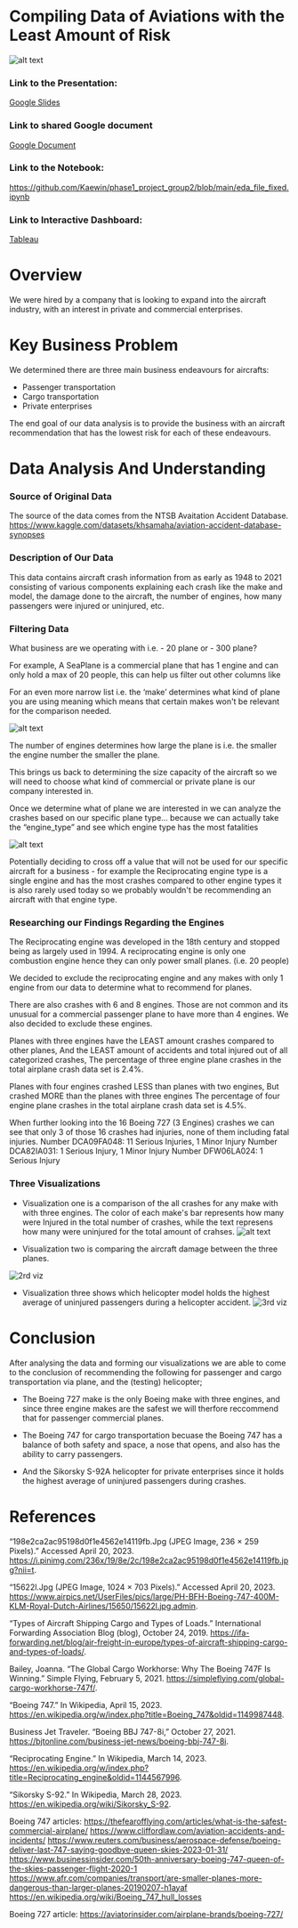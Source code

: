 # Compiling Data of Aviations with the Least Amount of Risk 
![alt text](https://www.airpics.net/UserFiles/pics/large/PH-BFH-Boeing-747-400M-KLM-Royal-Dutch-Airlines/15650/15622l.jpg)

### Link to the Presentation:
[Google Slides](https://docs.google.com/presentation/d/1enJwfd8tEOVktCor2oLFIEsfJo3zUZKYbw-Betb_ivA/edit?usp=sharing)

### Link to shared Google document
[Google Document](https://docs.google.com/document/d/1E14m0Rzj6lvLjL-SPDnxHwR3FHaAxe7cRZ2fNWmaQ-M/edit)

### Link to the Notebook:
https://github.com/Kaewin/phase1_project_group2/blob/main/eda_file_fixed.ipynb

### Link to Interactive Dashboard:
[Tableau](https://public.tableau.com/app/profile/jonnie.brown/viz/LowRiskAviation/LowRiskAviation#1)

# Overview

We were hired by a company that is looking to expand into the aircraft industry, with an interest in private and commercial enterprises. 


# Key Business Problem

We determined there are three main business endeavours for aircrafts:
* Passenger transportation
* Cargo transportation
* Private enterprises

The end goal of our data analysis is to provide the business with an aircraft recommendation that has the lowest risk for each of these endeavours.


# Data Analysis And Understanding


### Source of Original Data

The source of the data comes from the NTSB Avaitation Accident Database.
https://www.kaggle.com/datasets/khsamaha/aviation-accident-database-synopses


### Description of Our Data

This data contains aircraft crash information from as early as 1948 to 2021 consisting of various components explaining each crash like the make and model, the damage done to the aircraft, the number of engines, how many passengers were injured or uninjured, etc.


### Filtering Data

What business are we operating with i.e. - 20 plane or - 300 plane? 

For example, A SeaPlane is a commercial plane that has 1 engine and can only hold a max of 20 people, this can help us filter out other columns like 

For an even more narrow list i.e. the ‘make’ determines what kind of plane you are using meaning which means that certain makes won't be relevant for the comparison needed.

![alt text](https://github.com/Kaewin/phase1_project_group2/blob/main/Images/engnum.png)

The number of engines determines how large the plane is i.e. the smaller the engine number the smaller the plane.

This brings us back to determining the size capacity of the aircraft so we will need to choose what kind of commercial or private plane is our company interested in.

Once we determine what of plane we are interested in we can analyze the crashes based on our specific plane type… because we can actually take the “engine_type” and see which engine type has the most fatalities 

![alt text](https://github.com/Kaewin/phase1_project_group2/blob/main/Images/engtype.png)

Potentially deciding to cross off a value that will not be used for our specific aircraft for a business - for example the Reciprocating engine type is a single engine and has the most crashes compared to other engine types it is also rarely used today so we probably wouldn't be recommending an aircraft with that engine type.




### Researching our Findings Regarding the Engines

The Reciprocating engine was developed in the 18th century and stopped being as largely used in 1994. A reciprocating engine is only one combustion engine hence they can only power small planes. (i.e. 20 people)

We decided to exclude the reciprocating engine and any makes with only 1 engine from our data to determine what to recommend for planes. 

There are also crashes with 6 and 8 engines. Those are not common and its unusual for a commercial passenger plane to have more than 4 engines. We also decided to exclude these engines.

Planes with three engines have the LEAST amount crashes compared to other planes, 
And the LEAST amount of accidents and total injured out of all categorized crashes,
The percentage of three engine plane crashes in the total airplane crash data set is 2.4%.

Planes with four engines crashed LESS than planes with two engines,
But crashed MORE than the planes with three engines
The percentage of four engine plane crashes in the total airplane crash data set is 4.5%.

When further looking into the 16 Boeing 727 (3 Engines) crashes we can see that only 3 of those 16 crashes had injuries, none of them including fatal injuries.
Number DCA09FA048: 11 Serious Injuries, 1 Minor Injury
Number DCA82IA031: 1 Serious Injury, 1 Minor Injury
Number DFW06LA024: 1 Serious Injury


### Three Visualizations

- Visualization one is a comparison of the all crashes for any make with with three engines. The color of each make's bar represents how many were Injured in the total number of crashes, while the text represens how many were uninjured for the total amount of crahses.
![alt text](https://github.com/Kaewin/phase1_project_group2/blob/main/Images/alex_vis.png)

- Visualization two is comparing the aircraft damage between the three planes. 

![2rd viz](https://github.com/Kaewin/phase1_project_group2/blob/main/Images/kaelyn_vis.png)

- Visualization three shows which helicopter model holds the highest average of uninjured passengers during a helicopter accident.
![3rd viz](https://user-images.githubusercontent.com/116228715/233738129-9a0fc6e0-889a-4811-94b0-d1ec81cc2e40.png)


# Conclusion

After analysing the data and forming our visualizations we are able to come to the conclusion of recommending the following for passenger and cargo transportation via plane, and the (testing) helicopter;

- The Boeing 727 make is the only Boeing make with three engines, and since three engine makes are the safest we will therfore reccommend that for passenger commercial planes.

- The Boeing 747 for cargo transportation becuase the Boeing 747 has a balance of both safety and space, a nose that opens, and also has the ability to carry passengers.

- And the Sikorsky S-92A helicopter for private enterprises since it holds the highest average of uninjured passengers during crashes. 


# References

“198e2ca2ac95198d0f1e4562e14119fb.Jpg (JPEG Image, 236 × 259 Pixels).” Accessed April 20, 2023. https://i.pinimg.com/236x/19/8e/2c/198e2ca2ac95198d0f1e4562e14119fb.jpg?nii=t.

“15622l.Jpg (JPEG Image, 1024 × 703 Pixels).” Accessed April 20, 2023. https://www.airpics.net/UserFiles/pics/large/PH-BFH-Boeing-747-400M-KLM-Royal-Dutch-Airlines/15650/15622l.jpg.admin. 

“Types of Aircraft Shipping Cargo and Types of Loads.” International Forwarding Association Blog (blog), October 24, 2019. https://ifa-forwarding.net/blog/air-freight-in-europe/types-of-aircraft-shipping-cargo-and-types-of-loads/. 

Bailey, Joanna. “The Global Cargo Workhorse: Why The Boeing 747F Is Winning.” Simple Flying, February 5, 2021. https://simpleflying.com/global-cargo-workhorse-747f/.

“Boeing 747.” In Wikipedia, April 15, 2023. https://en.wikipedia.org/w/index.php?title=Boeing_747&oldid=1149987448.

Business Jet Traveler. “Boeing BBJ 747-8i,” October 27, 2021. https://bjtonline.com/business-jet-news/boeing-bbj-747-8i.

“Reciprocating Engine.” In Wikipedia, March 14, 2023. https://en.wikipedia.org/w/index.php?title=Reciprocating_engine&oldid=1144567996.

“Sikorsky S-92.” In Wikipedia, March 28, 2023. https://en.wikipedia.org/wiki/Sikorsky_S-92.

Boeing 747 articles:
https://thefearofflying.com/articles/what-is-the-safest-commercial-airplane/
https://www.cliffordlaw.com/aviation-accidents-and-incidents/
https://www.reuters.com/business/aerospace-defense/boeing-deliver-last-747-saying-goodbye-queen-skies-2023-01-31/
https://www.businessinsider.com/50th-anniversary-boeing-747-queen-of-the-skies-passenger-flight-2020-1
https://www.afr.com/companies/transport/are-smaller-planes-more-dangerous-than-larger-planes-20190207-h1ayaf
https://en.wikipedia.org/wiki/Boeing_747_hull_losses

Boeing 727 article: https://aviatorinsider.com/airplane-brands/boeing-727/

